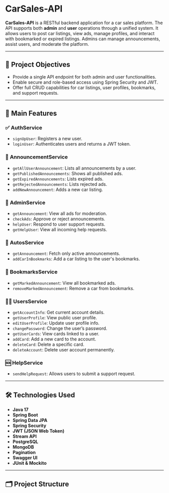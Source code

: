 # CarSales-API

**CarSales-API** is a RESTful backend application for a car sales platform. The API supports both **admin** and **user** operations through a unified system. 
It allows users to post car listings, view ads, manage profiles, and interact with bookmarked or expired listings. Admins can manage announcements, assist users, and moderate the platform.

---

## 🎯 Project Objectives

- Provide a single API endpoint for both admin and user functionalities.
- Enable secure and role-based access using Spring Security and JWT.
- Offer full CRUD capabilities for car listings, user profiles, bookmarks, and support requests.

---

## 🚀 Main Features

### ✅ **AuthService**
- `signUpUser`: Registers a new user.
- `loginUser`: Authenticates users and returns a JWT token.

### 📣 **AnnouncementService**
- `getAllUserAnnouncement`: Lists all announcements by a user.
- `getPublishedAnnouncements`: Shows all published ads.
- `getExpiredAnnouncements`: Lists expired ads.
- `getRejectedAnnouncements`: Lists rejected ads.
- `addNewAnnouncement`: Adds a new car listing.

### 🧾 **AdminService**
- `getAnnouncement`: View all ads for moderation.
- `checkAds`: Approve or reject announcements.
- `helpUser`: Respond to user support requests.
- `getHelpUser`: View all incoming help requests.

### 🚗 **AutosService**
- `getAnnouncement`: Fetch only active announcements.
- `addCarInBookmarks`: Add a car listing to the user's bookmarks.

### 🔖 **BookmarksService**
- `getMarkedAnnouncement`: View all bookmarked ads.
- `removeMarkedAnnouncement`: Remove a car from bookmarks.

### 🙋‍♂️ **UsersService**
- `getAccountInfo`: Get current account details.
- `getUserProfile`: View public user profile.
- `editUserProfile`: Update user profile info.
- `changePassword`: Change the user’s password.
- `getUserCards`: View cards linked to a user.
- `addCard`: Add a new card to the account.
- `deleteCard`: Delete a specific card.
- `deleteAccount`: Delete user account permanently.

### 🆘 **HelpService**
- `sendHelpRequest`: Allows users to submit a support request.

---

## 🛠 Technologies Used

- **Java 17**
- **Spring Boot**
- **Spring Data JPA**
- **Spring Security**
- **JWT (JSON Web Token)**
- **Stream API**
- **PostgreSQL**
- **MongoDB**
- **Pagination**
- **Swagger UI**
- **JUnit & Mockito**

---

## 🗂 Project Structure

